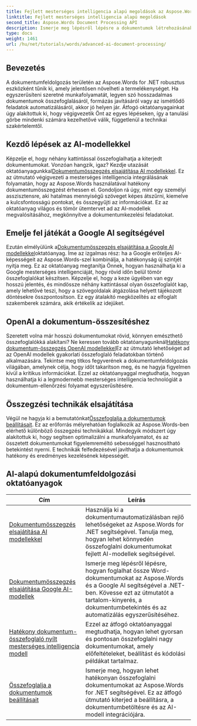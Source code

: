 ```yaml
---
title: Fejlett mesterséges intelligencia alapú megoldások az Aspose.Words segítségével .NET-hez
linktitle: Fejlett mesterséges intelligencia alapú megoldások
second_title: Aspose.Words Document Processing API
description: Ismerje meg lépésről lépésre a dokumentumok létrehozásának, kezelésének és elemzésének automatizálásának módszereit AI-vezérelt betekintési és feldolgozási képességekkel.
type: docs
weight: 1461
url: /hu/net/tutorials/words/advanced-ai-document-processing/
---
```

## Bevezetés

A dokumentumfeldolgozás területén az Aspose.Words for .NET robusztus eszközként tűnik ki, amely jelentősen növelheti a termelékenységet. Ha egyszerűsíteni szeretné munkafolyamatát, legyen szó hosszadalmas dokumentumok összefoglalásáról, formázás javításáról vagy az ismétlődő feladatok automatizálásáról, akkor jó helyen jár. Átfogó oktatóanyagainkat úgy alakítottuk ki, hogy végigvezetik Önt az egyes lépéseken, így a tanulási görbe mindenki számára kezelhetővé válik, függetlenül a technikai szakértelemtől.

## Kezdő lépések az AI-modellekkel

Képzelje el, hogy néhány kattintással összefoglalhatja a kiterjedt dokumentumokat. Vonzóan hangzik, igaz? Kezdje utazását oktatóanyagunkkal[Dokumentumösszegzés elsajátítása AI modellekkel](./mastering-document-summarization-ai-model/). Ez az útmutató végigvezeti a mesterséges intelligencia integrálásának folyamatán, hogy az Aspose.Words használatával hatékony dokumentumösszegzést érhessen el. Gondoljon rá úgy, mint egy személyi asszisztensre, aki hatalmas mennyiségű szöveget képes átszűrni, kiemelve a kulcsfontosságú pontokat, és összegyűjti az információkat. Ez az oktatóanyag világos és tömör ütemtervet ad az AI-modellek megvalósításához, megkönnyítve a dokumentumkezelési feladatokat.

## Emelje fel játékát a Google AI segítségével

 Ezután elmélyülünk a[Dokumentumösszegzés elsajátítása a Google AI modellekkel](./mastering-document-summarization-google-ai-model/)oktatóanyag. Íme az izgalmas rész: ha a Google erőteljes AI-képességeit az Aspose.Words-szel kombinálja, a hatékonyság új szintjét nyitja meg. Ez az oktatóanyag megtanítja Önnek, hogyan használhatja ki a Google mesterséges intelligenciáját, hogy rövid időn belül tömör összefoglalókat készítsen. Képzelje el, hogy a keze ügyében van egy hosszú jelentés, és mindössze néhány kattintással olyan összefoglalót kap, amely lehetővé teszi, hogy a szövegoldalak átgázolása helyett tájékozott döntésekre összpontosítson. Ez egy átalakító megközelítés az elfoglalt szakemberek számára, akik értékelik az idejüket.

## OpenAI a dokumentum-összesítéshez

 Szeretett volna már hosszú dokumentumokat rövid, könnyen emészthető összefoglalókká alakítani? Ne keressen tovább oktatóanyagunknál[Hatékony dokumentum-összegzés OpenAI modellekkel](./efficient-document-summarization-openai-model/)Ez az útmutató lehetőséget ad az OpenAI modellek gyakorlati összefoglaló feladatokban történő alkalmazására. Tekintse meg titkos fegyverének a dokumentumfeldolgozás világában, amelynek célja, hogy időt takarítson meg, és ne hagyja figyelmen kívül a kritikus információkat. Ezzel az oktatóanyaggal megtudhatja, hogyan használhatja ki a legmodernebb mesterséges intelligencia technológiát a dokumentum-ellenőrzési folyamat egyszerűsítésére.

## Összegzési technikák elsajátítása

 Végül ne hagyja ki a bemutatónkat[Összefoglalja a dokumentumok beállításait](./summarize-documents-options/). Ez az erőforrás mélyrehatóan foglalkozik az Aspose.Words-ben elérhető különböző összegzési technikákkal. Mindegyik módszert úgy alakítottuk ki, hogy segítsen optimalizálni a munkafolyamatot, és az összetett dokumentumokat figyelemreméltó sebességgel hasznosítható betekintést nyerni. E technikák felfedezésével javíthatja a dokumentumok hatékony és eredményes kezelésének képességét.

 ## AI-alapú dokumentumfeldolgozási oktatóanyagok
| Cím | Leírás |
| --- | --- |
| [Dokumentumösszegzés elsajátítása AI modellekkel](./mastering-document-summarization-ai-model/) | Használja ki a dokumentumautomatizálásban rejlő lehetőségeket az Aspose.Words for .NET segítségével. Tanulja meg, hogyan lehet könnyedén összefoglalni dokumentumokat fejlett AI-modellek segítségével. |
| [Dokumentumösszegzés elsajátítása Google AI-modellek](./mastering-document-summarization-google-ai-model/) | Ismerje meg lépésről lépésre, hogyan foglalhat össze Word-dokumentumokat az Aspose.Words és a Google AI segítségével a .NET-ben. Kövesse ezt az útmutatót a tartalom-kinyerés, a dokumentumbetekintés és az automatizálás egyszerűsítéséhez. |
| [Hatékony dokumentum-összefoglaló nyílt mesterséges intelligencia modell](./efficient-document-summarization-openai-model/) | Ezzel az átfogó oktatóanyaggal megtudhatja, hogyan lehet gyorsan és pontosan összefoglalni nagy dokumentumokat, amely előfeltételeket, beállítást és kódolási példákat tartalmaz. |
| [Összefoglalja a dokumentumok beállításait](./summarize-documents-options/) | Ismerje meg, hogyan lehet hatékonyan összefoglalni dokumentumokat az Aspose.Words for .NET segítségével. Ez az átfogó útmutató kiterjed a beállításra, a dokumentumbetöltésre és az AI-modell integrációjára. |